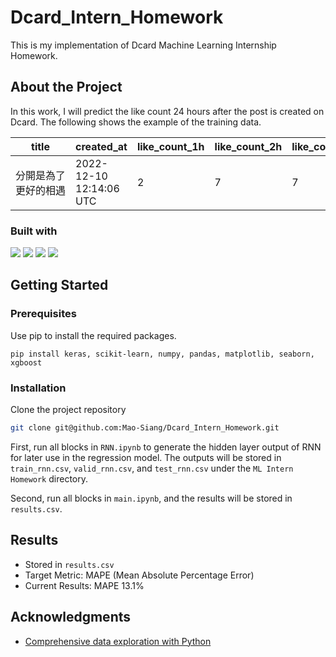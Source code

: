 # Dcard_Intern_Homework
This is my implementation of Dcard Machine Learning Internship Homework.
## About the Project
In this work, I will predict the like count 24 hours after the post is created on Dcard.
The following shows the example of the training data.

|<div style="width:80px">title</div>|created_at |like_count_1h | like_count_2h | like_count_3h|like_count_4h|like_count_5h|like_count_6h|comment_count_1h|comment_count_2h|comment_count_3h|comment_count_4h|comment_count_5h|comment_count_6h|forum_id|author_id|forum_stats|like_count_24h|
|---|---|---|---|---|---|---|---|---|---|---|---|---|---|---|---|---|---|
|<div style="width:80px">分開是為了更好的相遇</div>|2022-12-10 12:14:06 UTC|2|7|7|12|13|14|0|1|1|1|2|2|399368|298421|48.6|16|

### Built with
[![](https://img.shields.io/badge/Python-FFD43B?style=for-the-badge&logo=python&logoColor=blue)](https://www.python.org)
[![](https://img.shields.io/badge/VSCode-0078D4?style=for-the-badge&logo=visual%20studio%20code&logoColor=white)](https://code.visualstudio.com)
[![](https://img.shields.io/badge/scikit_learn-F7931E?style=for-the-badge&logo=scikit-learn&logoColor=white)](https://scikit-learn.org/stable/)
[![](https://img.shields.io/badge/Keras-FF0000?style=for-the-badge&logo=keras&logoColor=white)](http://keras.io)

## Getting Started
### Prerequisites
Use pip to install the required packages.
```
pip install keras, scikit-learn, numpy, pandas, matplotlib, seaborn, xgboost
```
### Installation
Clone the project repository
```sh
git clone git@github.com:Mao-Siang/Dcard_Intern_Homework.git
```

First, run all blocks in `RNN.ipynb` to generate the hidden layer output of RNN for later use in the regression model. The outputs will be stored in `train_rnn.csv`, `valid_rnn.csv`, and `test_rnn.csv` under the `ML Intern Homework` directory.

Second, run all blocks in `main.ipynb`, and the results will be stored in `results.csv`.

## Results
- Stored in `results.csv`
- Target Metric: MAPE (Mean Absolute Percentage Error)
- Current Results: MAPE 13.1%

## Acknowledgments
- [Comprehensive data exploration with Python](https://www.kaggle.com/code/pmarcelino/comprehensive-data-exploration-with-python/notebook#1.-So...-What-can-we-expect?)